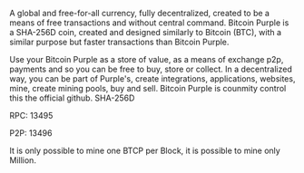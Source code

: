 A global and free-for-all currency, fully decentralized, created to be a means of free transactions and without central command. Bitcoin Purple is a SHA-256D coin, created and designed similarly to Bitcoin (BTC), with a similar purpose but faster transactions than Bitcoin Purple.

Use your Bitcoin Purple as a store of value, as a means of exchange p2p, payments and so you can be free to buy, store or collect.
In a decentralized way, you can be part of Purple's, create integrations, applications, websites, mine, create mining pools, buy and sell. Bitcoin Purple is counmity control this the official github.
SHA-256D
 
RPC: 13495

P2P: 13496

It is only possible to mine one BTCP per Block, it is possible to mine only Million.
